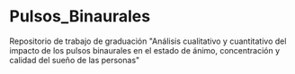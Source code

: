 # Pulsos_Binaurales
 Repositorio de trabajo de graduación "Análisis cualitativo y cuantitativo del impacto de los pulsos binaurales en el estado de ánimo, concentración y calidad del sueño de las personas"

